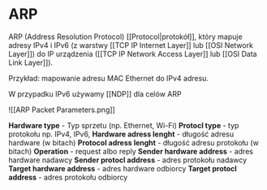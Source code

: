 # ARP
ARP (Address Resolution Protocol) [[Protocol|protokół]], który mapuje adresy IPv4 i IPv6 (z warstwy [[TCP IP Internet Layer]] lub [[OSI Network Layer]]) do IP urządzenia ([[TCP IP Network Access Layer]] lub [[OSI Data Link Layer]]).

Przykład: mapowanie adresu MAC Ethernet do IPv4 adresu.

W  przypadku IPv6 używamy [[NDP]] dla celów ARP

![[ARP Packet Parameters.png]]

**Hardware type** - Typ sprzetu (np. Ethernet, Wi-Fi)
**Protocl type** - typ protokołu np. IPv4, IPv6, 
**Hardware adress lenght** - długość adresu hardware (w bitach)
**Protocol adress lenght** - długość adresu protokołu (w bitach)
**Operation** - request albo reply
**Sender hardware address** - adres hardware nadawcy
**Sender protocl address** - adres protokołu nadawcy
**Target hardware address** - adres hardware odbiorcy
**Target protocl address** - adres protokołu odbiorcy